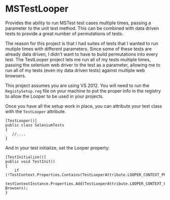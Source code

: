 MSTestLooper
============

Provides the ability to run MSTest test cases multiple times, passing a parameter to the unit test method.  This can be combined with data driven tests to provide a great number of permutations of tests.

The reason for this project is that I had suites of tests that I wanted to run mutiple times with different parameters.  Since some of these tests are already data driven, I didn't want to have to build permutations into every test.  The TestLooper project lets me run all of my tests multiple times, passing the selenium web driver to the test as a parameter, allowing me to run all of my tests (even my data driven tests) against multiple web browsers.

This project assumes you are using VS 2012.  You will need to run the `RegistySetup.reg` file on your machine to put the proper info in the registry to allow the Looper to be used in your projects.

Once you have all the setup work in place, you can attribute your test class with the `TestLooper` attribute.

    [TestLooper()]
    public class SeleniumTests
    {
	   //....
	}

And in your test initialize, set the Looper property:

	[TestInitialize()]
	public void TestInit()
	{
		if (!TestContext.Properties.Contains(TestLooperAttribute.LOOPER_CONTEXT_PROPERTY))
			testContextInstance.Properties.Add(TestLooperAttribute.LOOPER_CONTEXT_PROPERTY, Browsers);
	}
	

	
	
	
